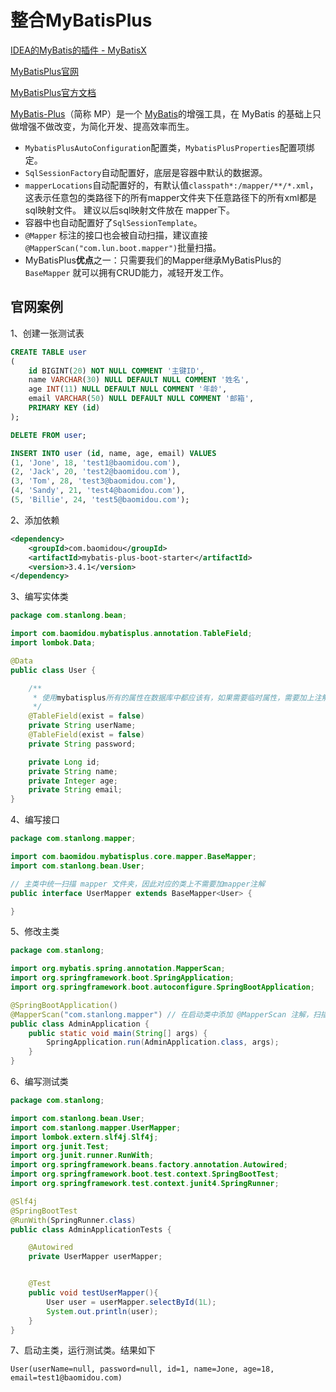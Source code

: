 # 整合MyBatisPlus

[IDEA的MyBatis的插件 - MyBatisX](https://plugins.jetbrains.com/plugin/10119-mybatisx)

[MyBatisPlus官网](https://baomidou.com/)

[MyBatisPlus官方文档](https://baomidou.com/guide/)

[MyBatis-Plus](https://github.com/baomidou/mybatis-plus)（简称 MP）是一个 [MyBatis](http://www.mybatis.org/mybatis-3/)的增强工具，在 MyBatis 的基础上只做增强不做改变，为简化开发、提高效率而生。

- `MybatisPlusAutoConfiguration`配置类，`MybatisPlusProperties`配置项绑定。
- `SqlSessionFactory`自动配置好，底层是容器中默认的数据源。
- `mapperLocations`自动配置好的，有默认值`classpath*:/mapper/**/*.xml`，这表示任意包的类路径下的所有mapper文件夹下任意路径下的所有xml都是sql映射文件。  建议以后sql映射文件放在 mapper下。
- 容器中也自动配置好了`SqlSessionTemplate`。
- `@Mapper` 标注的接口也会被自动扫描，建议直接 `@MapperScan("com.lun.boot.mapper")`批量扫描。
- MyBatisPlus**优点**之一：只需要我们的Mapper继承MyBatisPlus的`BaseMapper` 就可以拥有CRUD能力，减轻开发工作。

## 官网案例

1、创建一张测试表

```sql
CREATE TABLE user
(
    id BIGINT(20) NOT NULL COMMENT '主键ID',
    name VARCHAR(30) NULL DEFAULT NULL COMMENT '姓名',
    age INT(11) NULL DEFAULT NULL COMMENT '年龄',
    email VARCHAR(50) NULL DEFAULT NULL COMMENT '邮箱',
    PRIMARY KEY (id)
);

DELETE FROM user;

INSERT INTO user (id, name, age, email) VALUES
(1, 'Jone', 18, 'test1@baomidou.com'),
(2, 'Jack', 20, 'test2@baomidou.com'),
(3, 'Tom', 28, 'test3@baomidou.com'),
(4, 'Sandy', 21, 'test4@baomidou.com'),
(5, 'Billie', 24, 'test5@baomidou.com');
```

2、添加依赖

```xml
<dependency>
    <groupId>com.baomidou</groupId>
    <artifactId>mybatis-plus-boot-starter</artifactId>
    <version>3.4.1</version>
</dependency>
```

3、编写实体类

```java
package com.stanlong.bean;

import com.baomidou.mybatisplus.annotation.TableField;
import lombok.Data;

@Data
public class User {

    /**
     * 使用mybatisplus所有的属性在数据库中都应该有，如果需要临时属性，需要加上注解 @TableField(exist = false)
     */
    @TableField(exist = false)
    private String userName;
    @TableField(exist = false)
    private String password;

    private Long id;
    private String name;
    private Integer age;
    private String email;
}
```

4、编写接口

```java
package com.stanlong.mapper;

import com.baomidou.mybatisplus.core.mapper.BaseMapper;
import com.stanlong.bean.User;

// 主类中统一扫描 mapper 文件夹，因此对应的类上不需要加mapper注解
public interface UserMapper extends BaseMapper<User> {

}
```

5、修改主类

```java
package com.stanlong;

import org.mybatis.spring.annotation.MapperScan;
import org.springframework.boot.SpringApplication;
import org.springframework.boot.autoconfigure.SpringBootApplication;

@SpringBootApplication()
@MapperScan("com.stanlong.mapper") // 在启动类中添加 @MapperScan 注解，扫描 Mapper 文件夹：
public class AdminApplication {
    public static void main(String[] args) {
        SpringApplication.run(AdminApplication.class, args);
    }
}
```

6、编写测试类

```java
package com.stanlong;

import com.stanlong.bean.User;
import com.stanlong.mapper.UserMapper;
import lombok.extern.slf4j.Slf4j;
import org.junit.Test;
import org.junit.runner.RunWith;
import org.springframework.beans.factory.annotation.Autowired;
import org.springframework.boot.test.context.SpringBootTest;
import org.springframework.test.context.junit4.SpringRunner;

@Slf4j
@SpringBootTest
@RunWith(SpringRunner.class)
public class AdminApplicationTests {

    @Autowired
    private UserMapper userMapper;


    @Test
    public void testUserMapper(){
        User user = userMapper.selectById(1L);
        System.out.println(user);
    }
}
```

7、启动主类，运行测试类。结果如下

```
User(userName=null, password=null, id=1, name=Jone, age=18, email=test1@baomidou.com)
```



